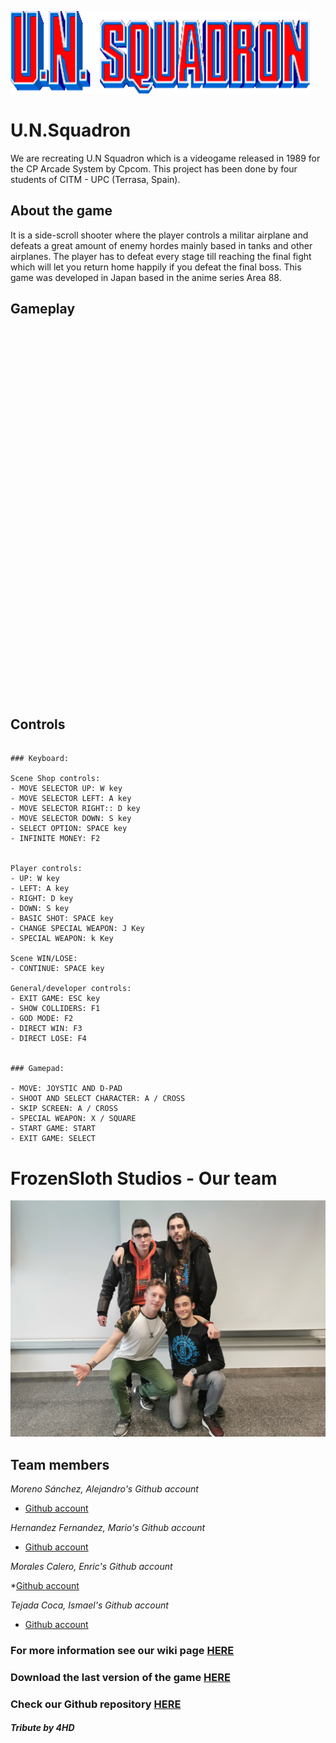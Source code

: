 ![U.N.Squadron](https://github.com/IsmaUPC/Proyecto1_4HD/blob/master/assets/wiki/Imagenes/Redimensiones%20IU/Logo%20U.N.Squadron.png)


# U.N.Squadron

We are recreating U.N Squadron which is a videogame released in 1989 for the CP Arcade System by Cpcom. This project has been done by four students of CITM - UPC (Terrasa, Spain).

## About the game

It is a side-scroll shooter where the player controls a militar airplane and defeats a great amount of enemy hordes mainly based in tanks and other airplanes. The player has to defeat every stage till reaching the final fight which will let you return home happily if you defeat the final boss. This game was developed in Japan based in the anime series Area 88.

## Gameplay

<iframe width="740" height="590" src="https://" frameborder="0" allowfullscreen></iframe>

## Controls
~~~~~~~~~~~~~~~

### Keyboard:

Scene Shop controls:
- MOVE SELECTOR UP: W key
- MOVE SELECTOR LEFT: A key
- MOVE SELECTOR RIGHT:: D key
- MOVE SELECTOR DOWN: S key
- SELECT OPTION: SPACE key
- INFINITE MONEY: F2


Player controls:
- UP: W key
- LEFT: A key
- RIGHT: D key
- DOWN: S key
- BASIC SHOT: SPACE key
- CHANGE SPECIAL WEAPON: J Key
- SPECIAL WEAPON: k Key

Scene WIN/LOSE:
- CONTINUE: SPACE key

General/developer controls:
- EXIT GAME: ESC key
- SHOW COLLIDERS: F1
- GOD MODE: F2
- DIRECT WIN: F3
- DIRECT LOSE: F4


### Gamepad:

- MOVE: JOYSTIC AND D-PAD
- SHOOT AND SELECT CHARACTER: A / CROSS
- SKIP SCREEN: A / CROSS
- SPECIAL WEAPON: X / SQUARE
- START GAME: START
- EXIT GAME: SELECT
~~~~~~~~~~~~~~~

# FrozenSloth Studios - Our team

![](https://github.com/IsmaUPC/Proyecto_1_HIMA/blob/master/assets/wiki/IMG_20200228_120143_1.jpg)

## Team members

_Moreno Sánchez, Alejandro's  Github account_

* [Github account](https://github.com/JandroK)

_Hernandez Fernandez, Mario's Github account_

* [Github account](https://github.com/MHF13)

_Morales Calero, Enric's Github account_

*[Github account](https://github.com/enricmc19)

_Tejada Coca, Ismael's Github account_

* [Github account](https://github.com/IsmaUPC)


### For more information see our wiki page [HERE](https://github.com/IsmaUPC/Proyecto1_4HD/wiki)
### Download the last version of the game [HERE]()
### Check our Github repository [HERE](https://github.com/IsmaUPC/Proyecto1_4HD)

#### _Tribute by 4HD_
